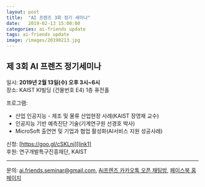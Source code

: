 ```yaml
---
layout: post
title:  "AI 프렌즈 3회 정기 세미나"
date:   2019-02-13 15:00:00
categories: ai-friends update
tags: ai-friends update
image: /images/20190213.jpg
---
```



## 제 3회 AI 프렌즈 정기세미나  

일시: **2019년 2월 13일(수) 오후 3시~6시**  
장소: KAIST KI빌딩 (건물번호 E4) 1층 퓨전홀  

프로그램:  
- 산업 인공지능 - 제조 및 물류 산업현장 사례(KAIST 장영재 교수)  
- 인공지능 기반 예측진단 기술(기계연구원 선경호 박사)  
- MicroSoft 출연연 및 기업과 협업 활성화(AI서비스 지원 성공사례)  

신청: [https://goo.gl/cSKLnj][link1]  
후원: 연구개발특구진흥재단, KAIST  



***
문의: ai.friends.seminar@gmail.com,
[Ai프렌즈 카카오톡 오픈 채팅방][kakao_ai],
[페이스북 홈페이지][facebook_ai]

[kakao_ai]:     https://open.kakao.com/o/ggewxi2
[facebook_ai]:  https://www.facebook.com/groups/aifriend/
[link1]:        https://goo.gl/cSKLnj
